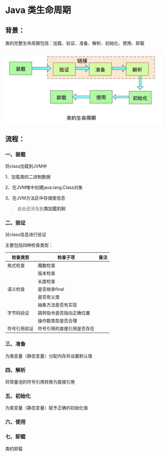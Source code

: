# Java 类生命周期

## 背景：

类的完整生命周期包括：加载、验证、准备、解析、初始化、使用、卸载

![java_class_life](../../.gitbook/assets/java_class_life.jpg)

## 流程：

### 一、装载

将class加载到JVM中

1、加载类的二进制数据

2、在JVM堆中创建java.lang.Class对象

3、在JVM方法区中存储类信息

> 此处还涉及到**类加载机制**

### 二、验证

对class信息进行验证

主要包括四种检查类型：

| 检查类型     | 检查子项                   | 备注 |
| ------------ | -------------------------- | ---- |
| 格式检查     | 魔数检查                   |      |
|              | 版本检查                   |      |
|              | 长度检查                   |      |
| 语义检查     | 是否继承final              |      |
|              | 是否有父类                 |      |
|              | 抽象方法是否有实现         |      |
| 字节码验证   | 跳转指令是否指向正确位置   |      |
|              | 操作数类型是否合理         |      |
| 符号引用验证 | 符号引用的直接引用是否存在 |      |

### 三、准备

为类变量（静态变量）分配内存并设置默认值

### 四、解析

将常量池的符号引用转换为直接引用

### 五、初始化

为类变量（静态变量）赋予正确的初始化值

### 六、使用

### 七、卸载

类的卸载
